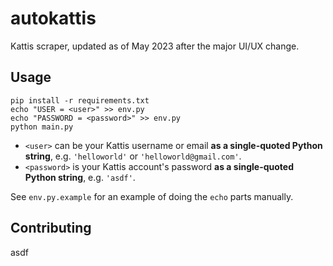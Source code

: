 # autokattis

Kattis scraper, updated as of May 2023 after the major UI/UX change.

## Usage

```
pip install -r requirements.txt
echo "USER = <user>" >> env.py
echo "PASSWORD = <password>" >> env.py
python main.py
```

- `<user>` can be your Kattis username or email **as a single-quoted Python string**, e.g. `'helloworld'` or `'helloworld@gmail.com'`.
- `<password>` is your Kattis account's password **as a single-quoted Python string**, e.g. `'asdf'`.

See `env.py.example` for an example of doing the `echo` parts manually.

## Contributing

asdf